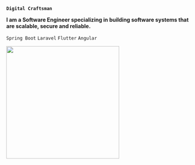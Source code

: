 
**`Digital Craftsman`**

**I am a Software Engineer specializing in building software systems that are scalable, secure and reliable.**

`Spring Boot` `Laravel` `Flutter` `Angular` 

<img src="https://wakatime.com/share/@dennis_k/a528cdf8-3c15-4467-90c2-b3d969ff5b52.svg" height="300"/>









